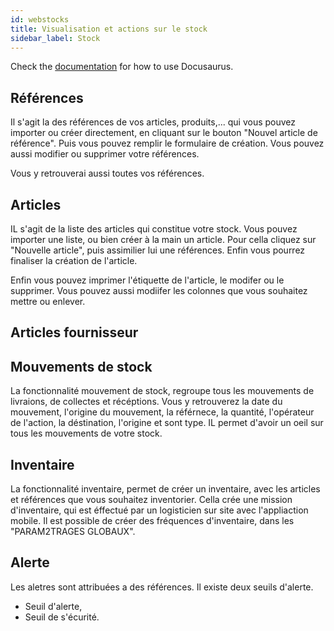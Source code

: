 ```yaml
---
id: webstocks
title: Visualisation et actions sur le stock
sidebar_label: Stock
---
```


Check the [documentation](https://docusaurus.io) for how to use Docusaurus.

## Références

Il s'agit la des références de vos articles, produits,... qui vous pouvez importer ou créer directement, en cliquant sur le bouton "Nouvel article de référence". Puis vous pouvez remplir le formulaire de création. 
Vous pouvez aussi modifier ou supprimer votre références. 

Vous y retrouverai aussi toutes vos références. 

## Articles

IL s'agit de la liste des articles qui constitue votre stock. Vous pouvez importer une liste, ou bien créer à la main un article. Pour cella cliquez sur "Nouvelle article", puis assimilier lui une références. Enfin vous pourrez finaliser la création de l'article. 

Enfin vous pouvez imprimer l'étiquette de l'article, le modifer ou le supprimer. 
Vous pouvez aussi modiifer les colonnes que vous souhaitez mettre ou enlever. 
## Articles fournisseur

## Mouvements de stock

La fonctionnalité mouvement de stock, regroupe tous les mouvements de livraions, de collectes et récéptions. Vous y retrouverez la date du mouvement, l'origine du mouvement, la référnece, la quantité, l'opérateur de l'action, la déstination, l'origine et sont type.
IL permet d'avoir un oeil sur tous les mouvements de votre stock. 
## Inventaire

La fonctionnalité inventaire, permet de créer un inventaire, avec les articles et références que vous souhaitez inventorier. 
Cella crée une mission d'inventaire, qui est éffectué par un logisticien sur site avec l'appliaction mobile. 
Il est possible de créer des fréquences d'inventaire, dans les "PARAM2TRAGES GLOBAUX". 

## Alerte

Les aletres sont attribuées a des références. Il existe deux seuils d'alerte. 
* Seuil d'alerte, 
* Seuil de s'écurité. 
